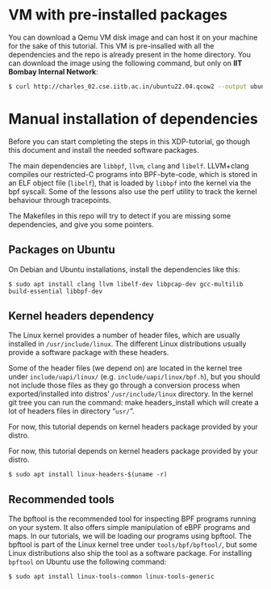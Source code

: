 # VM with pre-installed packages
You can download a Qemu VM disk image and can host it on your machine for the sake of this tutorial. This VM is pre-insalled with all the dependencies and the repo is already present in the home directory. You can download the image using the following command, but only on **IIT Bombay Internal Network**:
```bash
$ curl http://charles_02.cse.iitb.ac.in/ubuntu22.04.qcow2 --output ubuntu22.04.qcow2
```

# Manual installation of dependencies

Before you can start completing the steps in this XDP-tutorial, go though this document and install the needed software packages.

The main dependencies are `libbpf`, `llvm`, `clang` and `libelf`. LLVM+clang compiles our restricted-C programs into BPF-byte-code, which is stored in an ELF object file (`libelf`), that is loaded by `libbpf` into the kernel via the bpf syscall. Some of the lessons also use the perf utility to track the kernel behaviour through tracepoints.

The Makefiles in this repo will try to detect if you are missing some dependencies, and give you some pointers. 


## Packages on Ubuntu
On Debian and Ubuntu installations, install the dependencies like this:

```console
$ sudo apt install clang llvm libelf-dev libpcap-dev gcc-multilib build-essential libbpf-dev
```
## Kernel headers dependency
The Linux kernel provides a number of header files, which are usually installed in `/usr/include/linux`. The different Linux distributions usually provide a software package with these headers.

Some of the header files (we depend on) are located in the kernel tree under `include/uapi/linux/` (e.g. `include/uapi/linux/bpf.h`), but you should not include those files as they go through a conversion process when exported/installed into distros’ `/usr/include/linux` directory. In the kernel git tree you can run the command: make headers_install which will create a lot of headers files in directory “`usr/`”.

For now, this tutorial depends on kernel headers package provided by your distro.


For now, this tutorial depends on kernel headers package provided by your distro.

```console
$ sudo apt install linux-headers-$(uname -r)
```

## Recommended tools
The bpftool is the recommended tool for inspecting BPF programs running on your system. It also offers simple manipulation of eBPF programs and maps. In our tutorials, we will be loading our programs using bpftool. The bpftool is part of the Linux kernel tree under `tools/bpf/bpftool/`, but some Linux distributions also ship the tool as a software package. For installing `bpftool` on Ubuntu use the following command:
```console
$ sudo apt install linux-tools-common linux-tools-generic
```
